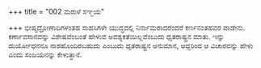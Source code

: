 +++
title = "002 ಮರುಳೆ ಸಞ್ಜಯ"

+++
ಭೀಷ್ಮದ್ರೋಣಾದಿಗಳಂತಹ ಸಾಹಸಿಗಳೇ ಯುದ್ಧದಲ್ಲಿ ನಿರ್ನಾಮರಾದರೆಂದರೆ ಕರ್ಣನಂತಹವರ ಪಾಡೇನು. ಕರ್ಣಾವಸಾನವನ್ನು ವಿಶೇಷವೆಂಬಂತೆ ಹೇಳುವ ಅವಶ್ಯಕತೆಯಿಲ್ಲವೆಂಬುದು ಧೃತರಾಷ್ಟ್ರನ ಮಾತು. ಇನ್ನು ದುರ್ಯೋಧನನೂ ನಾಶಹೊಂದಿರಬಹುದು ಎಂಬುದು ಧೃತರಾಷ್ಟ್ರನ ಅನುಮಾನ, ಆದ್ದರಿಂದ ಆ ವಿಚಾರವನ್ನು ಹೇಳು ಎಂದು ಸಂಜಯನನ್ನು ಕೇಳುತ್ತಾನೆ.